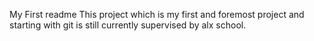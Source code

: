 My First readme
 This project which is my first and foremost project and starting with git is still currently supervised by alx school.
